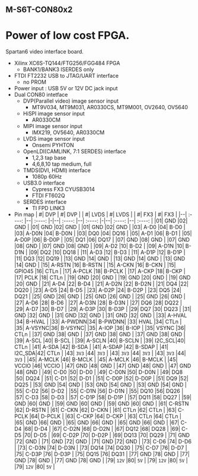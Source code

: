 ## M-S6T-CON80x2

# Power of low cost FPGA.

Spartan6 video interface board.<p>

- Xilinx XC6S-TQ144/FTG256/FGG484 FPGA
  - BANK1/BANK3 ISERDES only
- FTDI FT2232 USB to JTAG/UART interface
  - no PROM
- Power input : USB 5V or 12V DC jack input
- Dual CON80 intetface
  - DVP(Parallel video) image sensor input
    - MT9V034, MT9M031, AR0330CS, MT9M001, OV2640, OV5640
  - HiSPI image sensor input
    - AR0330CM
  - MIPI image sensor input
    - IMX219, OV5640, AR0330CM
  - LVDS image sensor input
    - Onsemi PYHTON
  - OpenLDI(CAMLINK, 7:1 SERDES) interface
    - 1,2,3 tap base
    - 4,6,8,10 tap medium, full
  - TMDS(DVI, HDMI) interface
    - 1080p 60Hz
  - USB3.0 interface
    - Cypress FX3 CYUSB3014
    - FTDI FT602Q
  - SERDES interface
    - TI FPD LINK3
- Pin map
  | #| DVP    | #| DVP    | | #| LVDS   | #| LVDS   | | #| FX3    | #| FX3    |
  |--| :----: |--| :----: |-|--| :----: |--| :----: |-|--| :----: |--| :----: |
  |01| GND    |02| GND    | |01| GND    |02| GND    | |01| GND    |02| GND    |
  |03| A-D0   |04| B-D0   | |03| A-D0N  |04| B-D0N  | |03| DQ0    |04| DQ16   | 
  |05| A-D1   |06| B-D1   | |05| A-D0P  |06| B-D0P  | |05| DQ1    |06| DQ17   | 
  |07| GND    |08| GND    | |07| GND    |08| GND    | |07| GND    |08| GND    | 
  |09| A-D2   |10| B-D2   | |09| A-D1N  |10| B-D1N  | |09| DQ2    |10| DQ18   | 
  |11| A-D3   |12| B-D3   | |11| A-D1P  |12| B-D1P  | |11| DQ3    |12| DQ19   | 
  |13| GND    |14| GND    | |13| GND    |14| GND    | |13| GND    |14| GND    | 
  |15| A-RSTN |16| B-RSTN | |15| A-CKN  |16| B-CKN  | |15| GPIO45 |16| CTLn   | 
  |17| A-PCLK |18| B-PCLK | |17| A-CKP  |18| B-CKP  | |17| PCLK   |18| CTLn   | 
  |19| GND    |20| GND    | |19| GND    |20| GND    | |19| GND    |20| GND    | 
  |21| A-D4   |22| B-D4   | |21| A-D2N  |22| B-D2N  | |21| DQ4    |22| DQ20   | 
  |23| A-D5   |24| B-D5   | |23| A-D2P  |24| B-D2P  | |23| DQ5    |24| DQ21   | 
  |25| GND    |26| GND    | |25| GND    |26| GND    | |25| GND    |26| GND    | 
  |27| A-D6   |28| B-D6   | |27| A-D3N  |28| B-D3N  | |27| DQ6    |28| DQ22   | 
  |29| A-D7   |30| B-D7   | |29| A-D3P  |30| B-D3P  | |29| DQ7    |30| DQ23   | 
  |31| GND    |32| GND    | |31| GND    |32| GND    | |31| GND    |32| GND    | 
  |33| A-HVAL |34| B-HVAL | |33| A-PWDNN|34| B-PWDNN| |33| HVAL   |34| CTLn   | 
  |35| A-VSYNC|36| B-VSYNC| |35| A-IOP  |36| B-IOP  | |35| VSYNC  |36| CTLn   | 
  |37| GND    |38| GND    | |37| GND    |38| GND    | |37| GND    |38| GND    | 
  |39| A-SCL  |40| B-SCL  | |39| A-SCLN |40| B-SCLN | |39| I2C_SCL|40| CTLn   | 
  |41| A-SDA  |42| B-SDA  | |41| A-SDAP |42| B-SDAP | |41| I2C_SDA|42| CTLn   | 
  |43| `3V3`  |44| `3V3`  | |43| `3V3`  |44| `3V3`  | |43| `3V3`  |44| `3V3`  | 
  |45| A-MCLK |46| B-MCLK | |45| A-MCLK |46| B-MCLK | |45| VCCIO  |46| VCCIO  | 
  |47| GND    |48| GND    | |47| GND    |48| GND    | |47| GND    |48| GND    | 
  |49| C-D0   |50| D-D0   | |49| C-D0N  |50| D-D0N  | |49| DQ8    |50| DQ24   | 
  |51| C-D1   |52| D-D1   | |51| C-D0P  |52| D-D0P  | |51| DQ9    |52| DQ25   | 
  |53| GND    |54| GND    | |53| GND    |54| GND    | |53| GND    |54| GND    | 
  |55| C-D2   |56| D-D2   | |55| C-D1N  |56| D-D1N  | |55| DQ10   |56| DQ26   | 
  |57| C-D3   |58| D-D3   | |57| C-D1P  |58| D-D1P  | |57| DQ11   |58| DQ27   | 
  |59| GND    |60| GND    | |59| GND    |60| GND    | |59| GND    |60| GND    | 
  |61| C-RSTN |62| D-RSTN | |61| C-CKN  |62| D-CKN  | |61| CTLn   |62| CTLn   | 
  |63| C-PCLK |64| D-PCLK | |63| C-CKP  |64| D-CKP  | |63| CTLn   |64| CTLn   | 
  |65| GND    |66| GND    | |65| GND    |66| GND    | |65| GND    |66| GND    | 
  |67| C-D4   |68| D-D4   | |67| C-D2N  |68| D-D2N  | |67| DQ12   |68| DQ28   | 
  |69| C-D5   |70| D-D5   | |69| C-D2P  |70| D-D2P  | |69| DQ13   |70| DQ29   | 
  |71| GND    |72| GND    | |71| GND    |72| GND    | |71| GND    |72| GND    | 
  |73| C-D6   |74| D-D6   | |73| C-D3N  |74| D-D3N  | |73| DQ14   |74| DQ30   | 
  |75| C-D7   |76| D-D7   | |75| C-D3P  |76| D-D3P  | |75| DQ15   |76| DQ31   | 
  |77| GND    |78| GND    | |77| GND    |78| GND    | |77| GND    |78| GND    | 
  |79| `12V`  |80| `5V`   | |79| `12V`  |80| `5V`   | |79| `12V`  |80| `5V`   | 

